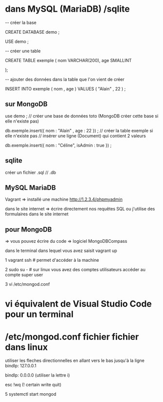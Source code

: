 # dans MySQL (MariaDB) /sqlite 

-- créer la base

CREATE DATABASE demo ; 

USE demo ;

-- créer une table

CREATE TABLE exemple (
    nom VARCHAR(200),
    age SMALLINT

 );

-- ajouter des données dans la table que l'on vient de créer

INSERT INTO exemple 
( nom , age )
VALUES
( "Alain" , 22 ) ; 

## sur MongoDB 

use demo ; // créer une base de données toto (MongoDB créer cette base si elle n'existe pas)

db.exemple.insert({ nom : "Alain" , age : 22 }) ; 
// créer la table exemple si elle n'existe pas 
// insérer une ligne (Document) qui contient 2 valeurs 


db.exemple.insert({ nom : "Céline", isAdmin : true }) ; 

## sqlite 

créer un fichier .sql // .db 

## MySQL MariaDB 

Vagrant => installé une machine 
http://1.2.3.4/phpmyadmin

dans le site internet => écrire directement nos requêtes SQL ou j'utilise des formulaires dans le site internet 

## pour MongoDB 

=> vous pouvez écrire du code 
=> logiciel MongoDBCompass 

dans le terminal dans lequel vous avez saisit vagrant up 

1 vagrant ssh # permet d'accéder à la machine 

2 sudo su - # sur linux vous avez des comptes utilisateurs 
            accéder au compte super user 

3 vi /etc/mongod.conf

# vi équivalent de Visual Studio Code pour un terminal 
# /etc/mongod.conf fichier fichier dans linux 

utiliser les fleches directionnelles en allant vers le bas jusqu'à la ligne   bindIp: 127.0.0.1

bindIp: 0.0.0.0 (utiliser la lettre i)

esc 
!wq (! certain write quit)

5 systemctl start mongod